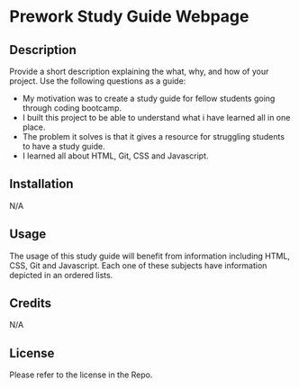 # Prework Study Guide Webpage

## Description

Provide a short description explaining the what, why, and how of your project. Use the following questions as a guide:

- My motivation was to create a study guide for fellow students going through coding bootcamp.
- I built this project to be able to understand what i have learned all in one place.
- The problem it solves is that it gives a resource for struggling students to have a study guide.
- I learned all about HTML, Git, CSS and Javascript.


## Installation

N/A

## Usage

The usage of this study guide will benefit from information including HTML, CSS, Git and Javascript. Each one of these subjects have information depicted in an ordered lists.

## Credits

N/A

## License

Please refer to the license in the Repo.

